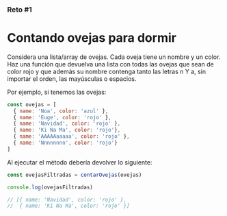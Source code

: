 ### Reto #1
# Contando ovejas para dormir
Considera una lista/array de ovejas. Cada oveja tiene un nombre y un color. Haz una función que devuelva una lista con todas las ovejas que sean de color rojo y que además su nombre contenga tanto las letras n Y a, sin importar el orden, las mayúsculas o espacios.

Por ejemplo, si tenemos las ovejas:
```js
const ovejas = [
  { name: 'Noa', color: 'azul' },
  { name: 'Euge', color: 'rojo' },
  { name: 'Navidad', color: 'rojo' },
  { name: 'Ki Na Ma', color: 'rojo'},
  { name: 'AAAAAaaaaa', color: 'rojo' },
  { name: 'Nnnnnnnn', color: 'rojo'}
]
```
Al ejecutar el método debería devolver lo siguiente:
```js
const ovejasFiltradas = contarOvejas(ovejas)

console.log(ovejasFiltradas)

// [{ name: 'Navidad', color: 'rojo' },
//  { name: 'Ki Na Ma', color: 'rojo' }]
```